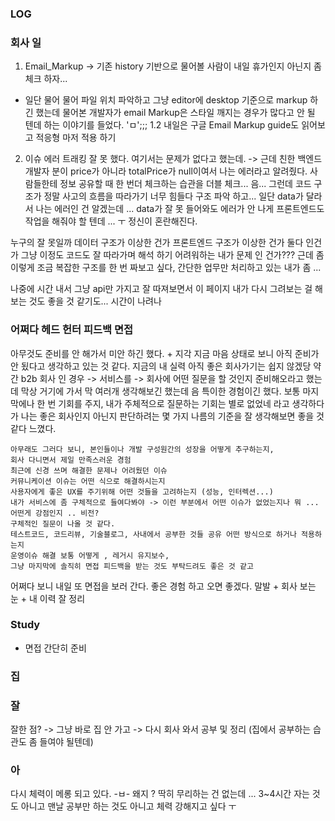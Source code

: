 ### LOG

### 회사 일

1. Email_Markup -> 기존 history 기반으로 물어볼 사람이 내일 휴가인지 아닌지 좀 체크 하자... 
- 일단 물어 물어 파일 위치 파악하고 그냥 editor에 desktop 기준으로 markup 하긴 했는데 
물어본 개발자가 email Markup은 스타일 깨지는 경우가 많다고 안 될 텐데 하는 이야기를 들었다. 'ㅁ';;;
1.2 내일은  구글 Email Markup guide도 읽어보고 적응형 마저 적용 하기 
2. 이슈 에러 트래킹 잘 못 했다. 여기서는 문제가 없다고 했는데. -> 근데 친한 백엔드 개발자 분이 price가 아니라 totalPrice가 null이여서 나는 에러라고 알려줬다. 사람들한테 정보 공유할 때 한 번더 체크하는 습관을 더블 체크...
 음... 그런데 코드  구조가 정말 사고의 흐름을 따라가기 너무 힘들다 구조 파악 하고... 일단 data가 달라서 나는 에러인 건 알겠는데 ...
data가 잘 못 들어와도 에러가 안 나게 프론트엔드도 작업을 해줘야 할 텐데 ... ㅜ 정신이 혼란해진다.

누구의 잘 못일까 데이터 구조가 이상한 건가 프론트엔드 구조가 이상한 건가 둘다 인건가 
그냥 이정도 코드도 잘 따라가며 해석 하기 어려워하는 내가 문제 인 건가??? 
근데 좀 이렇게 조금 복잡한 구조를 한 번 짜보고 싶다, 간단한 업무만 처리하고 있는 내가 좀 ... 

나중에 시간 내서 그냥 api만 가지고 잘 따져보면서 이 페이지 내가 다시 그려보는 걸 해보는 것도 좋을 것 같기도...
시간이 나려나 


### 어쩌다 헤드 헌터 피드백 면접 

아무것도 준비를 안 해가서 미안 하긴 했다. + 지각 
지금 마음 상태로 보니 아직 준비가 안 됬다고 생각하고 있는 것 같다. 지금의 내 실력 아직 좋은 회사가기는 쉽지 않겠당 
약간 b2b 회사 인 경우 -> 서비스를 ->
회사에 어떤 질문을 할 것인지 준비해오라고 했는데 막상 거기에 가서 막 여러개 생각해보긴 했는데 음 특이한 경험이긴 했다. 
보통 마지막에나 한 번 기회를 주지, 내가 주체적으로 질문하는 기회는 별로 없었네 라고 생각하다가 
나는 좋은 회사인지 아닌지 판단하려는 몇 가지 나름의 기준을 잘 생각해보면 좋을 것 같다 느꼈다. 
```
아무래도 그러다 보니, 본인들이나 개발 구성원간의 성장을 어떻게 추구하는지, 
회사 다니면서 제일 만족스러운 경험
최근에 신경 쓰며 해결한 문제나 어려웠던 이슈 
커뮤니케이션 이슈는 어떤 식으로 해결하시는지 
사용자에게 좋은 UX를 주기위해 어떤 것들을 고려하는지 (성능, 인터렉션...)
내가 서비스에 좀 구체적으로 들여다봐야 -> 이런 부분에서 어떤 이슈가 없었는지나 뭐 ... 어떤게 강점인지 .. 비전?
구체적인 질문이 나올 것 같다. 
테스트코드, 코드리뷰, 기술블로그, 사내에서 공부한 것들 공유 어떤 방식으로 하거나 적용하는지
운영이슈 해결 보통 어떻게 , 레거시 유지보수, 
그냥 마지막에 솔직히 면접 피드백을 받는 것도 부탁드려도 좋은 것 같고 
```
어쩌다 보니 내일 또 면접을 보러 간다. 좋은 경험 하고 오면 좋겠다. 말발 + 회사 보는 눈 + 내 이력 잘 정리 


### Study 

- 면접 간단히 준비 


### 집


### 잘

잘한 점? -> 그냥 바로 집 안 가고 -> 다시 회사 와서 공부 및 정리 (집에서 공부하는 습관도 좀 들여야 될텐데)


### 아

다시 체력이 메롱 되고 있다. 
-ㅂ- 왜지 ? 딱히 무리하는 건 없는데 ... 3~4시간 자는 것도 아니고 맨날 공부만 하는 것도 아니고 
체력 강해지고 싶다 ㅜ 